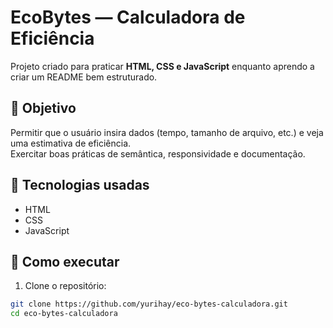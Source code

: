 # EcoBytes — Calculadora de Eficiência

Projeto criado para praticar **HTML, CSS e JavaScript** enquanto aprendo a criar um README bem estruturado.

## 🎯 Objetivo
Permitir que o usuário insira dados (tempo, tamanho de arquivo, etc.) e veja uma estimativa de eficiência.  
Exercitar boas práticas de semântica, responsividade e documentação.

## 🧰 Tecnologias usadas
- HTML
- CSS
- JavaScript

## 🚀 Como executar
1. Clone o repositório:
```bash
git clone https://github.com/yurihay/eco-bytes-calculadora.git
cd eco-bytes-calculadora


